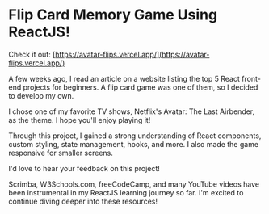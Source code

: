 # Flip Card Memory Game Using ReactJS!

Check it out: [https://avatar-flips.vercel.app/](https://avatar-flips.vercel.app/)

A few weeks ago, I read an article on a website listing the top 5 React front-end projects for beginners. A flip card game was one of them, so I decided to develop my own.

I chose one of my favorite TV shows, Netflix's Avatar: The Last Airbender, as the theme. I hope you'll enjoy playing it!

Through this project, I gained a strong understanding of React components, custom styling, state management, hooks, and more. I also made the game responsive for smaller screens.

I'd love to hear your feedback on this project!

Scrimba, W3Schools.com, freeCodeCamp, and many YouTube videos have been instrumental in my ReactJS learning journey so far. I'm excited to continue diving deeper into these resources!
